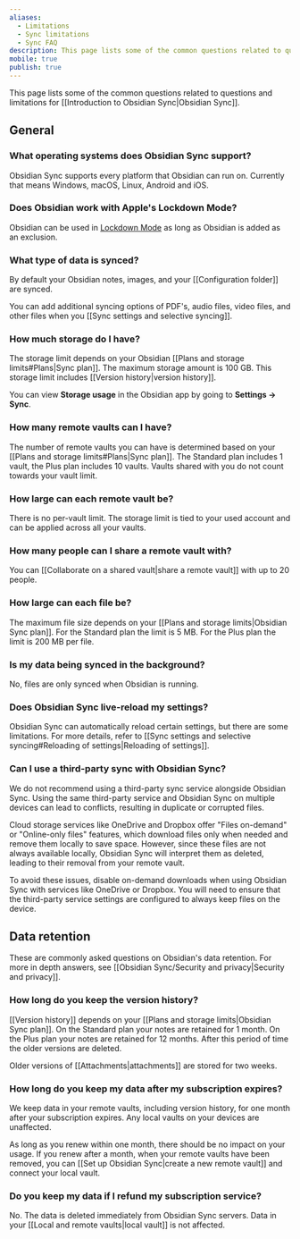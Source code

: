 ```yaml
---
aliases:
  - Limitations
  - Sync limitations
  - Sync FAQ
description: This page lists some of the common questions related to questions and limitations for Obsidian Sync.
mobile: true
publish: true
---
```


This page lists some of the common questions related to questions and limitations for [[Introduction to Obsidian Sync|Obsidian Sync]].

## General

### What operating systems does Obsidian Sync support?

Obsidian Sync supports every platform that Obsidian can run on. Currently that means Windows, macOS, Linux, Android and iOS.

### Does Obsidian work with Apple's Lockdown Mode?

Obsidian can be used in [Lockdown Mode](https://support.apple.com/en-us/105120) as long as Obsidian is added as an exclusion.

### What type of data is synced?

By default your Obsidian notes, images, and your [[Configuration folder]] are synced. 

You can add additional syncing options of PDF's, audio files, video files, and other files when you [[Sync settings and selective syncing]].

### How much storage do I have?

The storage limit depends on your Obsidian [[Plans and storage limits#Plans|Sync plan]]. The maximum storage amount is 100 GB. This storage limit includes [[Version history|version history]]. 

You can view **Storage usage** in the Obsidian app by going to **Settings → Sync**.

### How many remote vaults can I have?  

  
The number of remote vaults you can have is determined based on your [[Plans and storage limits#Plans|Sync plan]]. The Standard plan includes 1 vault, the Plus plan includes 10 vaults. Vaults shared with you do not count towards your vault limit.

### How large can each remote vault be?

There is no per-vault limit. The storage limit is tied to your used account and can be applied across all your vaults.

### How many people can I share a remote vault with?

You can [[Collaborate on a shared vault|share a remote vault]] with up to 20 people.

### How large can each file be?

The maximum file size depends on your [[Plans and storage limits|Obsidian Sync plan]]. For the Standard plan the limit is 5 MB. For the Plus plan the limit is 200 MB per file.

### Is my data being synced in the background?

No, files are only synced when Obsidian is running.

### Does Obsidian Sync live-reload my settings?

Obsidian Sync can automatically reload certain settings, but there are some limitations. For more details, refer to [[Sync settings and selective syncing#Reloading of settings|Reloading of settings]].

### Can I use a third-party sync with Obsidian Sync?

We do not recommend using a third-party sync service alongside Obsidian Sync. Using the same third-party service and Obsidian Sync on multiple devices can lead to conflicts, resulting in duplicate or corrupted files.

Cloud storage services like OneDrive and Dropbox offer "Files on-demand" or "Online-only files" features, which download files only when needed and remove them locally to save space. However, since these files are not always available locally, Obsidian Sync will interpret them as deleted, leading to their removal from your remote vault.
 
To avoid these issues, disable on-demand downloads when using Obsidian Sync with services like OneDrive or Dropbox. You will need to ensure that the third-party service settings are configured to always keep files on the device.

## Data retention

 
These are commonly asked questions on Obsidian's data retention. For more in depth answers, see [[Obsidian Sync/Security and privacy|Security and privacy]].

### How long do you keep the version history?

[[Version history]] depends on your [[Plans and storage limits|Obsidian Sync plan]]. On the Standard plan your notes are retained for 1 month. On the Plus plan your notes are retained for 12 months. After this period of time the older versions are deleted.

Older versions of [[Attachments|attachments]] are stored for two weeks.

### How long do you keep my data after my subscription expires?

We keep data in your remote vaults, including version history, for one month after your subscription expires. Any local vaults on your devices are unaffected.

As long as you renew within one month, there should be no impact on your usage. If you renew after a month, when your remote vaults have been removed, you can [[Set up Obsidian Sync|create a new remote vault]] and connect your local vault.

### Do you keep my data if I refund my subscription service?

No. The data is deleted immediately from Obsidian Sync servers. Data in your [[Local and remote vaults|local vault]] is not affected.
